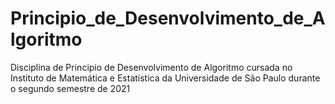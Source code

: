 # Principio_de_Desenvolvimento_de_Algoritmo
Disciplina de Principio de Desenvolvimento de Algoritmo cursada no Instituto de Matemática e Estatística da Universidade de São Paulo durante o segundo semestre de 2021

